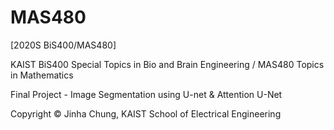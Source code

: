 # MAS480
[2020S BiS400/MAS480]

KAIST BiS400 Special Topics in Bio and Brain Engineering<Advanced Intelligence> / MAS480 Topics in Mathematics<Advanced Intelligence>


Final Project - Image Segmentation using U-net & Attention U-Net

Copyright © Jinha Chung, KAIST School of Electrical Engineering
